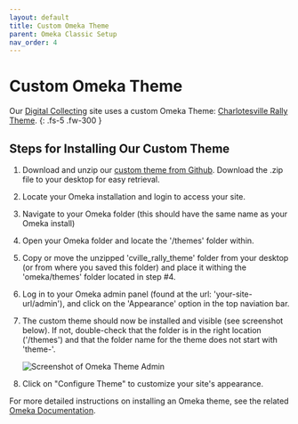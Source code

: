 ```yaml
---
layout: default
title: Custom Omeka Theme
parent: Omeka Classic Setup
nav_order: 4
---
```


# Custom Omeka Theme

Our [Digital Collecting](http://digitalcollecting.lib.virginia.edu/rally/) site uses a custom Omeka Theme: [Charlotesville Rally Theme](https://github.com/scholarslab/cville_rally_theme).
{: .fs-5 .fw-300 }
## Steps for Installing Our Custom Theme

1. Download and unzip our [custom theme from Github](https://github.com/scholarslab/cville_rally_theme). Download the .zip file to your desktop for easy retrieval. 

2. Locate your Omeka installation and login to access your site.

3. Navigate to your Omeka folder (this should have the same name as your Omeka install)

4. Open your Omeka folder and locate the '/themes' folder within.

5. Copy or move the unzipped 'cville_rally_theme' folder from your desktop (or from where you saved this folder) and place it withing the 'omeka/themes' folder located in step #4.

6. Log in to your Omeka admin panel (found at the url: 'your-site-url/admin'), and click on the 'Appearance' option in the top naviation bar.

7. The custom theme should now be installed and visible (see screenshot below). If not, double-check that the folder is in the right location ('/themes') and that the folder name for the theme does not start with 'theme-'. 
    
    ![Screenshot of Omeka Theme Admin](https://raw.githubusercontent.com/scholarslab/digital-collect-toolkit/master/assets/images/omeka-theme.png)

8. Click on "Configure Theme" to customize your site's appearance.


For more detailed instructions on installing an Omeka theme, see the related [Omeka Documentation](https://omeka.org/classic/docs/Admin/Appearance/Themes/).